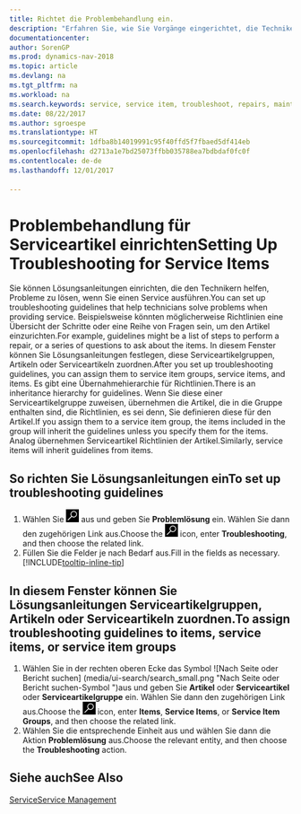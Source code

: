 ```yaml
---
title: Richtet die Problembehandlung ein.
description: "Erfahren Sie, wie Sie Vorgänge eingerichtet, die Techniker helfen, Probleme bei Serviceartikeln zu identifizieren und zu bearbeiten."
documentationcenter: 
author: SorenGP
ms.prod: dynamics-nav-2018
ms.topic: article
ms.devlang: na
ms.tgt_pltfrm: na
ms.workload: na
ms.search.keywords: service, service item, troubleshoot, repairs, maintenance
ms.date: 08/22/2017
ms.author: sgroespe
ms.translationtype: HT
ms.sourcegitcommit: 1dfba8b14019991c95f40ffd5f7fbaed5df414eb
ms.openlocfilehash: d2713a1e7bd25073ffbb035788ea7bdbdaf0fc0f
ms.contentlocale: de-de
ms.lasthandoff: 12/01/2017

---
```


# <a name="setting-up-troubleshooting-for-service-items"></a><span data-ttu-id="255c8-103">Problembehandlung für Serviceartikel einrichten</span><span class="sxs-lookup"><span data-stu-id="255c8-103">Setting Up Troubleshooting for Service Items</span></span>
<span data-ttu-id="255c8-104">Sie können Lösungsanleitungen einrichten, die den Technikern helfen, Probleme zu lösen, wenn Sie einen Service ausführen.</span><span class="sxs-lookup"><span data-stu-id="255c8-104">You can set up troubleshooting guidelines that help technicians solve problems when providing service.</span></span> <span data-ttu-id="255c8-105">Beispielsweise könnten möglicherweise Richtlinien eine Übersicht der Schritte oder eine Reihe von Fragen sein, um den Artikel einzurichten.</span><span class="sxs-lookup"><span data-stu-id="255c8-105">For example, guidelines might be a list of steps to perform a repair, or a series of questions to ask about the items.</span></span> <span data-ttu-id="255c8-106">In diesem Fenster können Sie Lösungsanleitungen festlegen, diese Serviceartikelgruppen, Artikeln oder Serviceartikeln zuordnen.</span><span class="sxs-lookup"><span data-stu-id="255c8-106">After you set up troubleshooting guidelines, you can assign them to service item groups, service items, and items.</span></span> <span data-ttu-id="255c8-107">Es gibt eine Übernahmehierarchie für Richtlinien.</span><span class="sxs-lookup"><span data-stu-id="255c8-107">There is an inheritance hierarchy for guidelines.</span></span> <span data-ttu-id="255c8-108">Wenn Sie diese einer Serviceartikelgruppe zuweisen, übernehmen die Artikel, die in die Gruppe enthalten sind, die Richtlinien, es sei denn, Sie definieren diese für den Artikel.</span><span class="sxs-lookup"><span data-stu-id="255c8-108">If you assign them to a service item group, the items included in the group will inherit the guidelines unless you specify them for the items.</span></span> <span data-ttu-id="255c8-109">Analog übernehmen Serviceartikel Richtlinien der Artikel.</span><span class="sxs-lookup"><span data-stu-id="255c8-109">Similarly, service items will inherit guidelines from items.</span></span>  

## <a name="to-set-up-troubleshooting-guidelines"></a><span data-ttu-id="255c8-110">So richten Sie Lösungsanleitungen ein</span><span class="sxs-lookup"><span data-stu-id="255c8-110">To set up troubleshooting guidelines</span></span>
1. <span data-ttu-id="255c8-111">Wählen Sie ![Nach Seite oder Bericht suchen](media/ui-search/search_small.png "Symbol nach Seite oder Bericht suchen") aus und geben Sie **Problemlösung** ein. Wählen Sie dann den zugehörigen Link aus.</span><span class="sxs-lookup"><span data-stu-id="255c8-111">Choose the ![Search for Page or Report](media/ui-search/search_small.png "Search for Page or Report icon") icon, enter **Troubleshooting**, and then choose the related link.</span></span>  
2. <span data-ttu-id="255c8-112">Füllen Sie die Felder je nach Bedarf aus.</span><span class="sxs-lookup"><span data-stu-id="255c8-112">Fill in the fields as necessary.</span></span> [!INCLUDE[tooltip-inline-tip](includes/tooltip-inline-tip_md.md)]  

## <a name="to-assign-troubleshooting-guidelines-to-items-service-items-or-service-item-groups"></a><span data-ttu-id="255c8-113">In diesem Fenster können Sie Lösungsanleitungen Serviceartikelgruppen, Artikeln oder Serviceartikeln zuordnen.</span><span class="sxs-lookup"><span data-stu-id="255c8-113">To assign troubleshooting guidelines to items, service items, or service item groups</span></span>
1. <span data-ttu-id="255c8-114">Wählen Sie in der rechten oberen Ecke das Symbol ![Nach Seite oder Bericht suchen] (media/ui-search/search_small.png "Nach Seite oder Bericht suchen-Symbol ")aus und geben Sie **Artikel** oder **Serviceartikel** oder **Serviceartikelgruppe** ein. Wählen Sie dann den zugehörigen Link aus.</span><span class="sxs-lookup"><span data-stu-id="255c8-114">Choose the ![Search for Page or Report](media/ui-search/search_small.png "Search for Page or Report icon") icon, enter **Items**, **Service Items**, or **Service Item Groups**, and then choose the related link.</span></span>  
2. <span data-ttu-id="255c8-115">Wählen Sie die entsprechende Einheit aus und wählen Sie dann die Aktion **Problemlösung** aus.</span><span class="sxs-lookup"><span data-stu-id="255c8-115">Choose the relevant entity, and then choose the **Troubleshooting** action.</span></span>  

## <a name="see-also"></a><span data-ttu-id="255c8-116">Siehe auch</span><span class="sxs-lookup"><span data-stu-id="255c8-116">See Also</span></span>
[<span data-ttu-id="255c8-117">Service</span><span class="sxs-lookup"><span data-stu-id="255c8-117">Service Management</span></span>](service-service.md)
